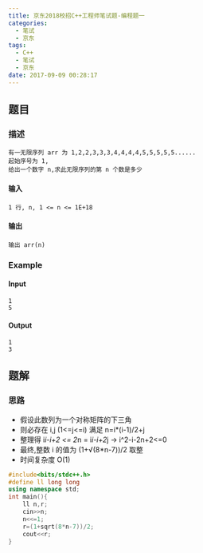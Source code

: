```yaml
---
title: 京东2018校招C++工程师笔试题-编程题一
categories:
  - 笔试
  - 京东
tags:
  - C++
  - 笔试
  - 京东
date: 2017-09-09 00:28:17
---
```

## 题目
### 描述
	有一无限序列 arr 为 1,2,2,3,3,3,4,4,4,4,5,5,5,5,5......
	起始序号为 1,
	给出一个数字 n,求此无限序列的第 n 个数是多少

#### 输入
	1 行, n, 1 <= n <= 1E+18

#### 输出
	输出 arr(n)

### Example
#### Input
	1
	5

#### Output
	1
	3

## 题解
### 思路
* 假设此数列为一个对称矩阵的下三角
* 则必存在 i,j (1<=j<=i) 满足 n=i*(i-1)/2+j
* 整理得 i*i-i+2 <= 2*n = i*i-i+2*j -> i^2-i-2n+2<=0
* 最终,整数 i 的值为 (1+√(8*n-7))/2 取整
* 时间复杂度 O(1)

```cpp
#include<bits/stdc++.h>
#define ll long long
using namespace std;
int main(){
    ll n,r;
    cin>>n;
    n<<=1;
    r=(1+sqrt(8*n-7))/2;
    cout<<r;
}

```